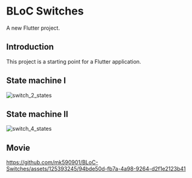 # BLoC Switches

A new Flutter project.

## Introduction

This project is a starting point for a Flutter application.

## State machine I

![switch_2_states](https://github.com/mk590901/BLoC-Switches/assets/125393245/6c7b2ce3-29c1-4439-adf5-b1720e289b97)

## State machine II

![switch_4_states](https://github.com/mk590901/BLoC-Switches/assets/125393245/1c9bf663-b1d4-4287-a88c-9e5db740eb77)

## Movie

https://github.com/mk590901/BLoC-Switches/assets/125393245/94bde50d-fb7a-4a98-9264-d2f1e2123b41





